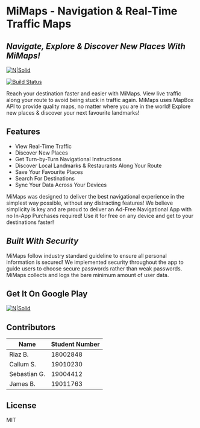 # MiMaps - Navigation & Real-Time Traffic Maps 
## _Navigate, Explore & Discover New Places With MiMaps!_

[![N|Solid](https://thumbs2.imgbox.com/3a/b1/CM88Q4Cp_t.png)](https://github.com/r1337x/)

[![Build Status](https://travis-ci.org/joemccann/dillinger.svg?branch=master)](https://github.com/r1337x/)

Reach your destination faster and easier with MiMaps. View live traffic along your route to avoid being stuck in traffic again. MiMaps uses MapBox API to provide quality maps, no matter where you are in the world! Explore new places & discover your next favourite landmarks!

## Features
- View Real-Time Traffic
- Discover New Places
- Get Turn-by-Turn Navigational Instructions
- Discover Local Landmarks & Restaurants Along Your Route
- Save Your Favourite Places
- Search For Destinations
- Sync Your Data Across Your Devices

MiMaps was designed to deliver the best navigational experience in the simplest way possible, without any distracting features! We believe simplicity is key and are proud to deliver an Ad-Free Navigational App with no In-App Purchases required! Use it for free on any device and get to your destinations faster!

## _Built With Security_
MiMaps follow industry standard guideline to ensure all personal information is secured! We implemented security throughout the app to guide users to choose secure passwords rather than weak passwords. MiMaps collects and logs the bare minimum amount of user data.

## Get It On Google Play
[![N|Solid](https://upload.wikimedia.org/wikipedia/commons/7/78/Google_Play_Store_badge_EN.svg
)](https://play.google.com/store/apps/details?id=com.shlompie.mimaps)


## Contributors

| Name | Student Number |
| ------ | ------ |
| Riaz B. | 18002848 |
| Callum S. | 19010230 |
| Sebastian G. | 19004412 |
| James B. | 19011763 |

## License

MIT



